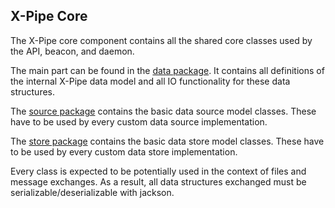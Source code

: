 ## X-Pipe Core

The X-Pipe core component contains all the shared core classes used by the API, beacon, and daemon.

The main part can be found in the [data package]().
It contains all definitions of the internal X-Pipe data model and all IO functionality for these data structures.

The [source package]() contains the basic data source model classes.
These have to be used by every custom data source implementation.

The [store package]() contains the basic data store model classes.
These have to be used by every custom data store implementation.

Every class is expected to be potentially used in the context of files and message exchanges.
As a result, all data structures exchanged must be serializable/deserializable with jackson.